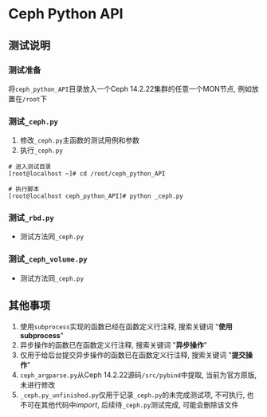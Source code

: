 # Ceph Python API
## 测试说明
### 测试准备
将`ceph_python_API`目录放入一个Ceph 14.2.22集群的任意一个MON节点, 例如放置在`/root`下
### 测试`_ceph.py`
1. 修改`_ceph.py`主函数的测试用例和参数
1. 执行`_ceph.py`
```
# 进入测试目录
[root@localhost ~]# cd /root/ceph_python_API

# 执行脚本
[root@localhost ceph_python_API]# python _ceph.py
```
### 测试`_rbd.py`
- 测试方法同`_ceph.py`
### 测试`_ceph_volume.py`
- 测试方法同`_ceph.py`
## 其他事项
1. 使用`subprocess`实现的函数已经在函数定义行注释, 搜索关键词 "**使用subprocess**"
1. 异步操作的函数已在函数定义行注释, 搜索关键词 "**异步操作**"
1. 仅用于给后台提交异步操作的函数已在函数定义行注释, 搜索关键词 "**提交操作**"
1. `ceph_argparse.py`从Ceph 14.2.22源码`/src/pybind`中提取, 当前为官方原版, 未进行修改
1. `_ceph.py_unfinished.py`仅用于记录`_ceph.py`的未完成测试项, 不可执行, 也不可在其他代码中*import*, 后续待`_ceph.py`测试完成, 可能会删除该文件